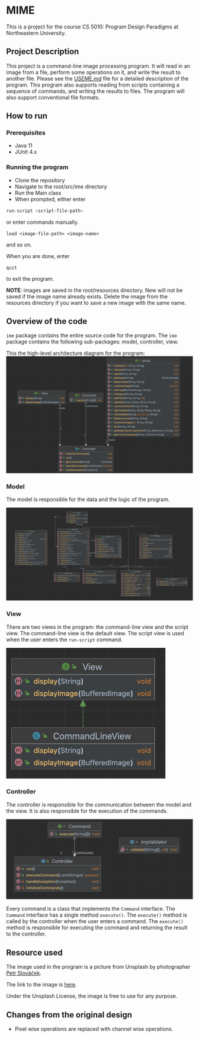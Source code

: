 # MIME

This is a project for the course CS 5010: Program Design Paradigms at Northeastern University.

## Project Description

This project is a command-line image processing program. It will read in an image from a file, perform some operations on it, and write the result to another file.
Please see the [USEME.md](USEME.md) file for a detailed description of the program.
This program also supports reading from scripts containing a sequence of commands, and writing the results to files. The program will also support conventional file formats.

## How to run

### Prerequisites

- Java 11
- JUnit 4.x

### Running the program

- Clone the repository
- Navigate to the root/src/ime directory
- Run the Main class
- When prompted, either enter

```bash
run-script <script-file-path>
```
or enter commands manually.
```
load <image-file-path> <image-name>
```
and so on.


When you are done, enter
```
quit
```
to exit the program.

**NOTE**: images are saved in the root/resources directory. New will not be saved if the image name already exists. Delete the image from the resources directory if you want to save a new image with the same name.




## Overview of the code

`ime` package contains the entire source code for the program. The `ime` package contains the following sub-packages:
model, controller, view.

This the high-level architecture diagram for the program:
![MVC](res/MVC.png)

### Model
The model is responsible for the data and the logic of the program.

![Model](res/MODEL.png)


### View
There are two views in the program: the command-line view and the script view. The command-line view is the default view. The script view is used when the user enters the `run-script` command.

![View](res/View.png)

### Controller

The controller is responsible for the communication between the model and the view. It is also responsible for the execution of the commands.

![Controller](res/Controller.png)

Every command is a class that implements the `Command` interface. The `Command` interface has a single method `execute()`. The `execute()` method is called by the controller when the user enters a command. The `execute()` method is responsible for executing the command and returning the result to the controller.




## Resource used
The image used in the program is a picture from Unsplash by photographer [Petr Slováček](https://unsplash.com/@grwood).

The link to the image is [here](https://unsplash.com/photos/a-lighthouse-on-top-of-a-hill-near-the-ocean-YrQuagwtEbM).

Under the Unsplash License, the image is free to use for any purpose.


## Changes from the original design

- Pixel wise operations are replaced with channel wise operations.